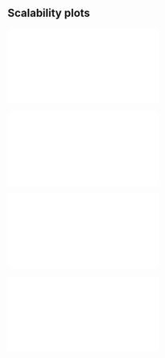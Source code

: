 ## Scalability plots

![](plots/rw.pdf "rw")

![](plots/rw_directed-greedy.pdf "rw_directed-greedy")

![](plots/rw_directed-uniform.pdf "rw_directed-uniform")

![](plots/rw_undirected-uniform.pdf "rw_undirected-uniform")

